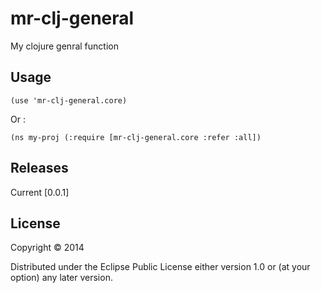 # mr-clj-general

My clojure genral function

## Usage

```(use 'mr-clj-general.core)```

Or :

```(ns my-proj (:require [mr-clj-general.core :refer :all])```

## Releases

Current [0.0.1]

## License

Copyright © 2014 

Distributed under the Eclipse Public License either version 1.0 
or (at your option) any later version.
